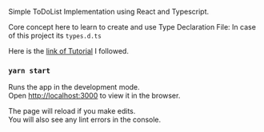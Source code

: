 Simple ToDoList Implementation using React and Typescript.

Core concept here to learn to create and use Type Declaration File: In case of
this project its `types.d.ts`

Here is the
[link of Tutorial](https://typeofnan.dev/your-first-react-typescript-project-todo-app/)
I followed.

### `yarn start`

Runs the app in the development mode.\
Open [http://localhost:3000](http://localhost:3000) to view it in the browser.

The page will reload if you make edits.\
You will also see any lint errors in the console.
